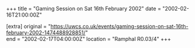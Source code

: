+++
title = "Gaming Session on Sat 16th February 2002"
date = "2002-02-16T21:00:00Z"

[extra]
original = "https://uwcs.co.uk/events/gaming-session-on-sat-16th-february-2002-1474488928851/"    
end = "2002-02-17T04:00:00Z"
location = "Ramphal R0.03/4"
+++



